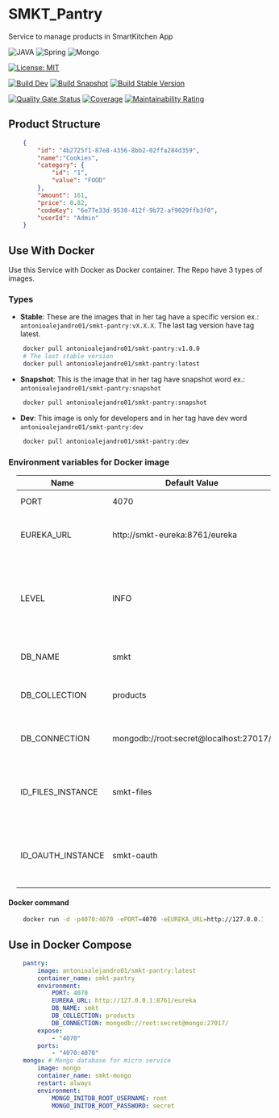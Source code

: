 # SMKT_Pantry

Service to manage products in SmartKitchen App

![JAVA](https://img.shields.io/badge/Java-ED8B00?style=for-the-badge&logo=java&logoColor=white) ![Spring](https://img.shields.io/badge/Spring-6DB33F?style=for-the-badge&logo=spring&logoColor=white) ![Mongo](https://img.shields.io/badge/MongoDB-4EA94B?style=for-the-badge&logo=mongodb&logoColor=white)

[![License: MIT](https://img.shields.io/badge/License-MIT-yellow.svg)](https://opensource.org/licenses/MIT) 

[![Build Dev](https://github.com/AntonioAlejandro01/SMKT_Pantry/actions/workflows/buildDevVersion.yml/badge.svg?branch=develop)](https://github.com/AntonioAlejandro01/SMKT_Pantry/actions/workflows/buildDevVersion.yml) [![Build Snapshot](https://github.com/AntonioAlejandro01/SMKT_Pantry/actions/workflows/BuildSnapshot.yml/badge.svg)](https://github.com/AntonioAlejandro01/SMKT_Pantry/actions/workflows/BuildSnapshot.yml) [![Build Stable Version](https://github.com/AntonioAlejandro01/SMKT_Pantry/actions/workflows/BuildRelease.yml/badge.svg)](https://github.com/AntonioAlejandro01/SMKT_Pantry/actions/workflows/BuildRelease.yml)

[![Quality Gate Status](https://sonarcloud.io/api/project_badges/measure?project=AntonioAlejandro01_SMKT_Pantry&metric=alert_status)](https://sonarcloud.io/dashboard?id=AntonioAlejandro01_SMKT_Pantry) [![Coverage](https://sonarcloud.io/api/project_badges/measure?project=AntonioAlejandro01_SMKT_Pantry&metric=coverage)](https://sonarcloud.io/dashboard?id=AntonioAlejandro01_SMKT_Pantry) [![Maintainability Rating](https://sonarcloud.io/api/project_badges/measure?project=AntonioAlejandro01_SMKT_Pantry&metric=sqale_rating)](https://sonarcloud.io/dashboard?id=AntonioAlejandro01_SMKT_Pantry)

## Product Structure

```JSON
    {
        "id": "4b2725f1-87e8-4356-8bb2-02ffa284d359",
        "name":"Cookies",
        "category": {
            "id": "1",
            "value": "FOOD"
        },
        "amount": 161,
        "price": 0.82,
        "codeKey": "6e77e33d-9530-412f-9b72-af9029ffb3f0",
        "userId": "Admin"
    }
 ```
## Use With Docker

Use this Service with Docker as Docker container. The Repo have 3 types of images. 

### Types

- **Stable**: These are the images that in her tag have a specific version ex.: ```antonioalejandro01/smkt-pantry:vX.X.X```. The last tag version have tag latest. 
```bash
    docker pull antonioalejandro01/smkt-pantry:v1.0.0
    # The last stable version
    docker pull antonioalejandro01/smkt-pantry:latest
 ```

- **Snapshot**: This is the image that in her tag have snapshot word ex.: ```antonioalejandro01/smkt-pantry:snapshot```
```bash 
    docker pull antonioalejandro01/smkt-pantry:snapshot
```

- **Dev**: This image is only for developers and in her tag have dev word ```antonioalejandro01/smkt-pantry:dev```
```bash
    docker pull antonioalejandro01/smkt-pantry:dev
 ```

### Environment variables for Docker image

<table align="center" width="100%" style="margin:1em;">
<thead>
    <tr>
        <th>Name</th>
        <th>Default Value</th>
        <th>Description</th>
    </tr>
</thead>
<tbody>
    <tr>
        <td>PORT</td>
        <td>4070</td>
        <td>Micro service port</td>
    </tr>
    <tr>
        <td>EUREKA_URL</td>
        <td>http://smkt-eureka:8761/eureka</td>
        <td>The url where the smkt-eureka be</td>
    </tr>
    <tr>
        <td>LEVEL</td>
        <td>INFO</td>
        <td>Log level for all log relational for this repo. <i>Recommend only change for development</i></td>
    </tr>
    <tr>
        <td>DB_NAME</td>
        <td>smkt</td>
        <td>Name for mongo database</td>
    </tr>
    <tr>
        <td>DB_COLLECTION</td>
        <td>products</td>
        <td>Name for Collection in mongo database</td>
    </tr>
    <tr>
        <td>DB_CONNECTION</td>
        <td>mongodb://root:secret@localhost:27017/</td>
        <td>String connection to mongo database</td>
    </tr>
    <tr>
        <td>ID_FILES_INSTANCE</td>
        <td>smkt-files</td>
        <td>Id that service <a href="http://github.com/AntonioAlejandro01/SMKT_Files">smkt-files</a> have it in <a href="http://github.com/AntonioAlejandro01/SMKT_Eureka">smkt-eureka</a></td>
    </tr>
    <tr>
        <td>ID_OAUTH_INSTANCE</td>
        <td>smkt-oauth</td>
        <td>Id that service <a href="http://github.com/AntonioAlejandro01/SMKT_Oauth">smkt-oauth</a> have it in <a href="http://github.com/AntonioAlejandro01/SMKT_Eureka">smkt-eureka</a></td>
    </tr>
    
</tbody>
</table>


#### Docker command

```bash
    docker run -d -p4070:4070 -ePORT=4070 -eEUREKA_URL=http://127.0.0.1:8761/eureka -eDB_NAME=smkt -eDB_COLLECTION=products -eDB_CONNECTION=mongodb://root:secret@127.0.0.1:27017/ -t antonioalejandro01/smkt-pantry:latest
 ```

## Use in Docker Compose

```yaml
    pantry:
        image: antonioalejandro01/smkt-pantry:latest
        container_name: smkt-pantry
        environment:
            PORT: 4070
            EUREKA_URL: http://127.0.0.1:8761/eureka
            DB_NAME: smkt
            DB_COLLECTION: products
            DB_CONNECTION: mongodb://root:secret@mongo:27017/
        expose:
            - "4070"
        ports: 
            - "4070:4070"
    mongo: # Mongo database for micro service
        image: mongo
        container_name: smkt-mongo
        restart: always
        environment:
            MONGO_INITDB_ROOT_USERNAME: root
            MONGO_INITDB_ROOT_PASSWORD: secret
```


